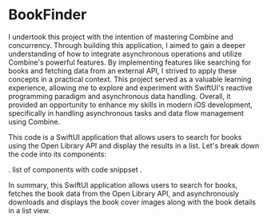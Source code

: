 # BookFinder
I undertook this project with the intention of mastering Combine and concurrency. Through building this application, I aimed to gain a deeper understanding of how to integrate asynchronous operations and utilize Combine's powerful features. By implementing features like searching for books and fetching data from an external API, I strived to apply these concepts in a practical context. This project served as a valuable learning experience, allowing me to explore and experiment with SwiftUI's reactive programming paradigm and asynchronous data handling. Overall, it provided an opportunity to enhance my skills in modern iOS development, specifically in handling asynchronous tasks and data flow management using Combine.



This code is a SwiftUI application that allows users to search for books using the Open Library API and display the results in a list. Let's break down the code into its components:

.
list of components with code snippset
.

In summary, this SwiftUI application allows users to search for books, fetches the book data from the Open Library API, and asynchronously downloads and displays the book cover images along with the book details in a list view.




